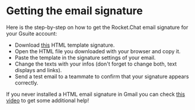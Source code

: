 # Getting the email signature

Here is the step-by-step on how to get the Rocket.Chat email signature for your Gsuite account: 

* Download [this](https://drive.google.com/file/d/1k4H3ocqLvrmZtRkIAabfPzU2IgEnBt1d/view?usp=sharing) HTML template signature.
* Open the HTML file you downloaded with your browser and copy it.
* Paste the template in the signature settings of your email.
* Change the texts with your infos \(don't forget to change both, text displays and links\).
* Send a test email to a teammate to confirm that your signature appears correctly.

If you never installed a HTML email signature in Gmail you can check [this video](https://www.youtube.com/watch?v=phUk2RpuuTk) to get some additional help! 

